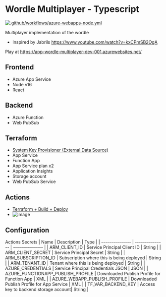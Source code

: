 # Wordle Multiplayer - Typescript
[![.github/workflows/azure-webapps-node.yml](https://github.com/NickJordan289/wordle-multiplayer-ts/actions/workflows/azure-webapps-node.yml/badge.svg)](https://github.com/NickJordan289/wordle-multiplayer-ts/actions/workflows/azure-webapps-node.yml)

Multiplayer implementation of the wordle
- Inspired by Jabrils https://www.youtube.com/watch?v=kxCPmSB2OgA

Play at https://app-wordle-multiplayer-dev-001.azurewebsites.net/

## Frontend
- Azure App Service
- Node v16
- React

## Backend
- Azure Function
- Web PubSub

## Terraform
- [System Key Provisioner (External Data Source)](https://github.com/NickJordan289/wordle-multiplayer-ts/blob/main/terraform/get_system_key.sh)
- App Service
- Function App
- App Service plan x2
- Application Insights
- Storage account
- Web PubSub Service

## Actions
- [Terraform + Build + Deploy](https://github.com/NickJordan289/wordle-multiplayer-ts/actions/workflows/azure-webapps-node.yml)
- ![image](https://user-images.githubusercontent.com/35259816/166934388-c687bd2f-ca20-4941-9470-6b34dece3aea.png)


## Configuration
Actions Secrets
| Name | Description | Type |
| --------------- | --------------- | --------------- |
| ARM_CLIENT_ID | Service Principal Client ID | String |
| ARM_CLIENT_SECRET | Service Principal Secret | String |
| ARM_SUBSCRIPTION_ID | Subscription where this is being deployed | String |
| ARM_TENANT_ID | Tenant where this is being deployed | String |
| AZURE_CREDENTIALS | Service Principal Credentials JSON | JSON |
| AZURE_FUNCTIONAPP_PUBLISH_PROFILE | Downloaded Publish Profile for Function App | XML |
| AZURE_WEBAPP_PUBLISH_PROFILE | Downloaded Publish Profile for App Service | XML |
| TF_VAR_BACKEND_KEY | Access key to backend storage account| String |
